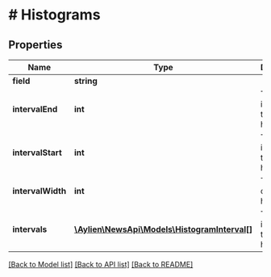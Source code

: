 # # Histograms

## Properties

Name | Type | Description | Notes
------------ | ------------- | ------------- | -------------
**field** | **string** |  | [optional] 
**intervalEnd** | **int** | The end interval of the histogram | [optional] 
**intervalStart** | **int** | The start interval of the histogram | [optional] 
**intervalWidth** | **int** | The width of the histogram | [optional] 
**intervals** | [**\Aylien\NewsApi\Models\HistogramInterval[]**](HistogramInterval.md) | The intervals of the histograms | [optional] 

[[Back to Model list]](../../README.md#documentation-for-models) [[Back to API list]](../../README.md#documentation-for-api-endpoints) [[Back to README]](../../README.md)


